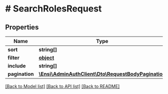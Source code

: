 # # SearchRolesRequest

## Properties

Name | Type | Description | Notes
------------ | ------------- | ------------- | -------------
**sort** | **string[]** |  | [optional] 
**filter** | [**object**](.md) |  | [optional] 
**include** | **string[]** |  | [optional] 
**pagination** | [**\Ensi\AdminAuthClient\Dto\RequestBodyPagination**](RequestBodyPagination.md) |  | [optional] 

[[Back to Model list]](../../README.md#documentation-for-models) [[Back to API list]](../../README.md#documentation-for-api-endpoints) [[Back to README]](../../README.md)


